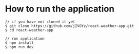 # How to run the application

```shell
// if you have not cloned it yet
$ git clone https://github.com/jIVOYz/react-weather-app.git
$ cd react-weather-app

// run application
$ npm install
$ npm run dev
```
